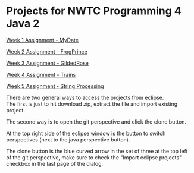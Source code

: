 # Projects for NWTC Programming 4 Java 2

[Week 1 Assignment - MyDate](https://github.com/cwzero/MyDate)

[Week 2 Assignment - FrogPrince](https://github.com/cwzero/FrogPrince)

[Week 3 Assignment - GildedRose](https://github.com/cwzero/lab-05-JavaEclipseGildedRose)

[Week 4 Assignment - Trains](https://github.com/cwzero/ILikeTrains)

[Week 5 Assignment - String Processing](https://github.com/cwzero/StringProcessing.git)

There are two general ways to access the projects from eclipse.  
The first is just to hit download zip, extract the file and import existing project. 

The second way is to open the git perspective and click the clone button.  

At the top right side of the eclipse window is the button to switch perspectives (next to the java perspective button). 

The clone button is the blue curved arrow in the set of three at the top left of the git perspective, make sure to check the "Import eclipse projects" checkbox in the last page of the dialog.
